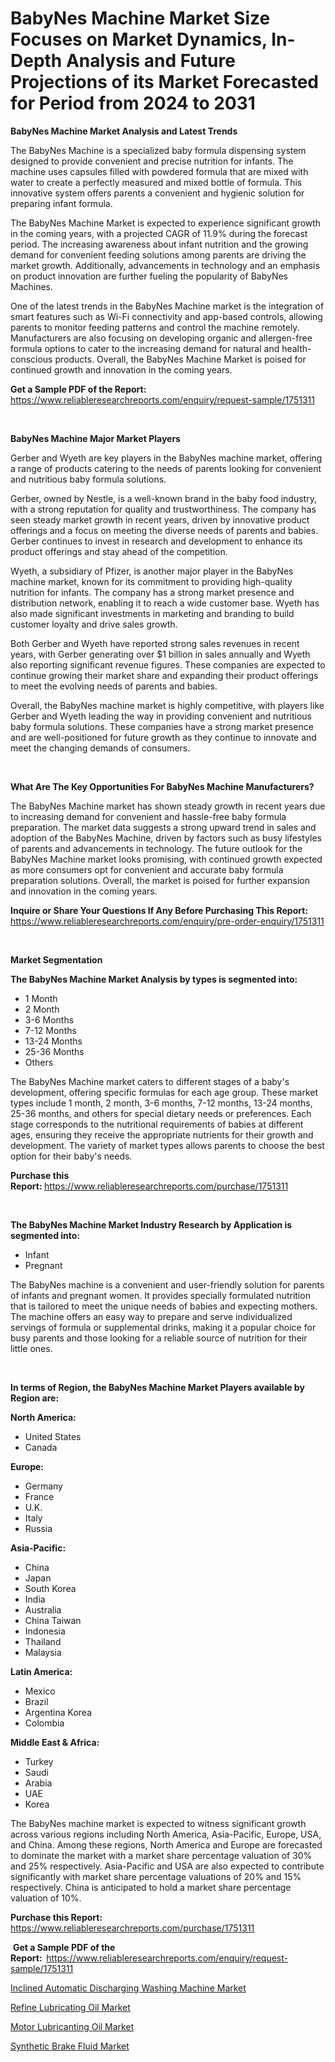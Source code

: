 <p><h1>BabyNes Machine Market Size Focuses on Market Dynamics, In-Depth Analysis and Future Projections of its Market Forecasted for Period from 2024 to 2031</h1></p><p><strong>BabyNes Machine Market Analysis and Latest Trends</strong></p>
<p><p>The BabyNes Machine is a specialized baby formula dispensing system designed to provide convenient and precise nutrition for infants. The machine uses capsules filled with powdered formula that are mixed with water to create a perfectly measured and mixed bottle of formula. This innovative system offers parents a convenient and hygienic solution for preparing infant formula.</p><p>The BabyNes Machine Market is expected to experience significant growth in the coming years, with a projected CAGR of 11.9% during the forecast period. The increasing awareness about infant nutrition and the growing demand for convenient feeding solutions among parents are driving the market growth. Additionally, advancements in technology and an emphasis on product innovation are further fueling the popularity of BabyNes Machines.</p><p>One of the latest trends in the BabyNes Machine market is the integration of smart features such as Wi-Fi connectivity and app-based controls, allowing parents to monitor feeding patterns and control the machine remotely. Manufacturers are also focusing on developing organic and allergen-free formula options to cater to the increasing demand for natural and health-conscious products. Overall, the BabyNes Machine Market is poised for continued growth and innovation in the coming years.</p></p>
<p><strong>Get a Sample PDF of the Report:&nbsp;</strong> <a href="https://www.reliableresearchreports.com/enquiry/request-sample/1751311">https://www.reliableresearchreports.com/enquiry/request-sample/1751311</a></p>
<p>&nbsp;</p>
<p><strong>BabyNes Machine Major Market Players</strong></p>
<p><p>Gerber and Wyeth are key players in the BabyNes machine market, offering a range of products catering to the needs of parents looking for convenient and nutritious baby formula solutions.</p><p>Gerber, owned by Nestle, is a well-known brand in the baby food industry, with a strong reputation for quality and trustworthiness. The company has seen steady market growth in recent years, driven by innovative product offerings and a focus on meeting the diverse needs of parents and babies. Gerber continues to invest in research and development to enhance its product offerings and stay ahead of the competition.</p><p>Wyeth, a subsidiary of Pfizer, is another major player in the BabyNes machine market, known for its commitment to providing high-quality nutrition for infants. The company has a strong market presence and distribution network, enabling it to reach a wide customer base. Wyeth has also made significant investments in marketing and branding to build customer loyalty and drive sales growth.</p><p>Both Gerber and Wyeth have reported strong sales revenues in recent years, with Gerber generating over $1 billion in sales annually and Wyeth also reporting significant revenue figures. These companies are expected to continue growing their market share and expanding their product offerings to meet the evolving needs of parents and babies.</p><p>Overall, the BabyNes machine market is highly competitive, with players like Gerber and Wyeth leading the way in providing convenient and nutritious baby formula solutions. These companies have a strong market presence and are well-positioned for future growth as they continue to innovate and meet the changing demands of consumers.</p></p>
<p>&nbsp;</p>
<p><strong>What Are The Key Opportunities For BabyNes Machine Manufacturers?</strong></p>
<p><p>The BabyNes Machine market has shown steady growth in recent years due to increasing demand for convenient and hassle-free baby formula preparation. The market data suggests a strong upward trend in sales and adoption of the BabyNes Machine, driven by factors such as busy lifestyles of parents and advancements in technology. The future outlook for the BabyNes Machine market looks promising, with continued growth expected as more consumers opt for convenient and accurate baby formula preparation solutions. Overall, the market is poised for further expansion and innovation in the coming years.</p></p>
<p><strong>Inquire or Share Your Questions If Any Before Purchasing This Report:</strong> <a href="https://www.reliableresearchreports.com/enquiry/pre-order-enquiry/1751311">https://www.reliableresearchreports.com/enquiry/pre-order-enquiry/1751311</a></p>
<p>&nbsp;</p>
<p><strong>Market Segmentation</strong></p>
<p><strong>The BabyNes Machine Market Analysis by types is segmented into:</strong></p>
<p><ul><li>1 Month</li><li>2 Month</li><li>3-6 Months</li><li>7-12 Months</li><li>13-24 Months</li><li>25-36 Months</li><li>Others</li></ul></p>
<p><p>The BabyNes Machine market caters to different stages of a baby's development, offering specific formulas for each age group. These market types include 1 month, 2 month, 3-6 months, 7-12 months, 13-24 months, 25-36 months, and others for special dietary needs or preferences. Each stage corresponds to the nutritional requirements of babies at different ages, ensuring they receive the appropriate nutrients for their growth and development. The variety of market types allows parents to choose the best option for their baby's needs.</p></p>
<p><strong>Purchase this Report:&nbsp;</strong><a href="https://www.reliableresearchreports.com/purchase/1751311">https://www.reliableresearchreports.com/purchase/1751311</a></p>
<p>&nbsp;</p>
<p><strong>The BabyNes Machine Market Industry Research by Application is segmented into:</strong></p>
<p><ul><li>Infant</li><li>Pregnant</li></ul></p>
<p><p>The BabyNes machine is a convenient and user-friendly solution for parents of infants and pregnant women. It provides specially formulated nutrition that is tailored to meet the unique needs of babies and expecting mothers. The machine offers an easy way to prepare and serve individualized servings of formula or supplemental drinks, making it a popular choice for busy parents and those looking for a reliable source of nutrition for their little ones.</p></p>
<p>&nbsp;</p>
<p><strong>In terms of Region, the BabyNes Machine Market Players available by Region are:</strong></p>
<p>
    <p> <strong> North America: </strong>
        <ul>
            <li>United States</li>
            <li>Canada</li>
        </ul>
        </p> 
    <p> <strong> Europe: </strong>
        <ul>
            <li>Germany</li>
            <li>France</li>
            <li>U.K.</li>
            <li>Italy</li>
            <li>Russia</li>
        </ul>
        </p> 
    <p> <strong> Asia-Pacific: </strong>
        <ul>
            <li>China</li>
            <li>Japan</li>
            <li>South Korea</li>
            <li>India</li>
            <li>Australia</li>
            <li>China Taiwan</li>
            <li>Indonesia</li>
            <li>Thailand</li>
            <li>Malaysia</li>
        </ul>
        </p> 
    <p> <strong> Latin America: </strong>
        <ul>
            <li>Mexico</li>
            <li>Brazil</li>
            <li>Argentina Korea</li>
            <li>Colombia</li>
        </ul>
        </p> 
    <p> <strong> Middle East & Africa: </strong>
        <ul>
            <li>Turkey</li>
            <li>Saudi</li>
            <li>Arabia</li>
            <li>UAE</li>
            <li>Korea</li>
        </ul>
    </p>
    </p>
<p><p>The BabyNes machine market is expected to witness significant growth across various regions including North America, Asia-Pacific, Europe, USA, and China. Among these regions, North America and Europe are forecasted to dominate the market with a market share percentage valuation of 30% and 25% respectively. Asia-Pacific and USA are also expected to contribute significantly with market share percentage valuations of 20% and 15% respectively. China is anticipated to hold a market share percentage valuation of 10%.</p></p>
<p><strong>Purchase this Report: </strong><a href="https://www.reliableresearchreports.com/purchase/1751311">https://www.reliableresearchreports.com/purchase/1751311</a></p>
<p>&nbsp;<strong>Get a Sample PDF of the Report:&nbsp;&nbsp;</strong><a href="https://www.reliableresearchreports.com/enquiry/request-sample/1751311">https://www.reliableresearchreports.com/enquiry/request-sample/1751311</a></p>
<p><strong></strong></p>
<p><p><a href="https://picayune-night-cbd.notion.site/Inclined-Automatic-Discharging-Washing-Machine-Market-Research-Report-Provides-Critical-Insights-tha-ec0105680cd8406586c15bae7a7179fe">Inclined Automatic Discharging Washing Machine Market</a></p><p><a href="https://view.publitas.com/reportprime-1/refine-lubricating-oil-market-size-market-trends-and-growth-outlook-forecasted-for-period-from-2023-to-2030/">Refine Lubricating Oil Market</a></p><p><a href="https://view.publitas.com/reportprime-1/motor-lubricanting-oil-market-size-evaluating-its-market-trends-growth-and-projections-2023-2030/">Motor Lubricanting Oil Market</a></p><p><a href="https://view.publitas.com/reportprime-1/synthetic-brake-fluid-market-size-market-trends-and-growth-outlook-forecasted-for-period-from-2023-to-2030/">Synthetic Brake Fluid Market</a></p></p>